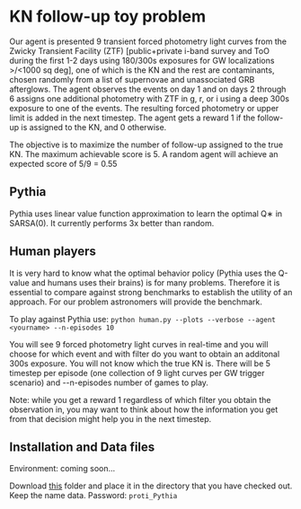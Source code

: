 # KN follow-up toy problem
Our agent is presented 9 transient forced photometry light curves from the Zwicky Transient Facility (ZTF) [public+private i-band survey and ToO during the first 1-2 days using 180/300s exposures for GW localizations >/<1000 sq deg], one of which is the KN and the rest are contaminants, chosen randomly from a list of supernovae and unassociated GRB afterglows. The agent observes the events on day 1 and on days 2 through 6 assigns one additional photometry with ZTF in g, r, or i using a deep 300s exposure to one of the events. The resulting forced photometry or upper limit is added in the next timestep. The agent gets a reward 1 if the follow-up is assigned to the KN, and 0 otherwise. 

The objective is to maximize the number of follow-up assigned to the true KN. The maximum achievable score is 5. A random agent will achieve an expected score of 5/9 = 0.55

## Pythia
Pythia uses linear value function approximation to learn the optimal Q∗ in SARSA(0). It currently performs 3x better than random.

## Human players
It is very hard to know what the optimal behavior policy (Pythia uses the Q-value and humans uses their brains) is for many problems. Therefore it is essential to compare against strong benchmarks to establish the utility of an approach. For our problem astronomers will provide the benchmark.

To play against Pythia use: `python human.py --plots --verbose --agent <yourname> --n-episodes 10`

You will see 9 forced photometry light curves in real-time and you will choose for which event and with filter do you want to obtain an additonal 300s exposure. You will not know which the true KN is. There will be 5 timestep per episode (one collection of 9 light curves per GW trigger scenario) and --n-episodes number of games to play.

Note: while you get a reward 1 regardless of which filter you obtain the observation in, you may want to think about how the information you get from that decision might help you in the next timestep.

## Installation and Data files

Environment: coming soon...

Download [this](https://1drv.ms/u/s!At8xIP1B4oiJi-cSo5g2jJbBE_Bi5A?e=mBOVNp) folder and place it in the directory that you have checked out. Keep the name data.
Password: `proti_Pythia`
